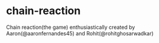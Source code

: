 # chain-reaction
Chain reaction(the game) enthusiastically created by Aaron(@aaronfernandes45) and Rohit(@rohitghosarwadkar)
